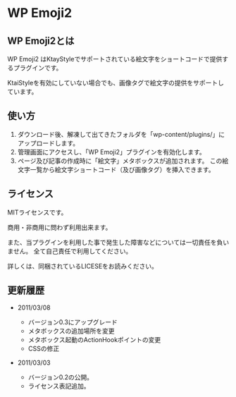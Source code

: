 # WP Emoji2

## WP Emoji2とは

WP Emoji2 はKtayStyleでサポートされている絵文字をショートコードで提供するプラグインです。

KtaiStyleを有効にしていない場合でも、画像タグで絵文字の提供をサポートしています。

## 使い方

1. ダウンロード後、解凍して出てきたフォルダを「wp-content/plugins/」にアップロードします。
2. 管理画面にアクセスし、「WP Emoji2」プラグインを有効化します。
3. ページ及び記事の作成時に「絵文字」メタボックスが追加されます。
この絵文字一覧から絵文字ショートコード（及び画像タグ）を挿入できます。

## ライセンス

MITライセンスです。

商用・非商用に問わず利用出来ます。

また、当プラグインを利用した事で発生した障害などについては一切責任を負いません。
全て自己責任で利用してください。

詳しくは、同梱されているLICESEをお読みください。

## 更新履歴

* 2011/03/08
    * バージョン0.3にアップグレード
    * メタボックスの追加場所を変更
    * メタボックス起動のActionHookポイントの変更
    * CSSの修正

* 2011/03/03
    * バージョン0.2の公開。
    * ライセンス表記追加。


